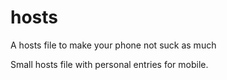 # hosts
A hosts file to make your phone not suck as much

Small hosts file with personal entries for mobile.

